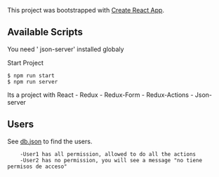 This project was bootstrapped with [Create React App](https://github.com/facebook/create-react-app).

## Available Scripts

You need ' json-server' installed globaly

Start Project 
```
$ npm run start
$ npm run server
```

Its a project with React - Redux - Redux-Form - Redux-Actions - Json-server

## Users
See [db.json](https://github.com/edusio/customers-app/blob/master/db.json) to find  the users.
```
    -User1 has all permission, allowed to do all the actions
    -User2 has no permission, you will see a message "no tiene permisos de acceso"
```

